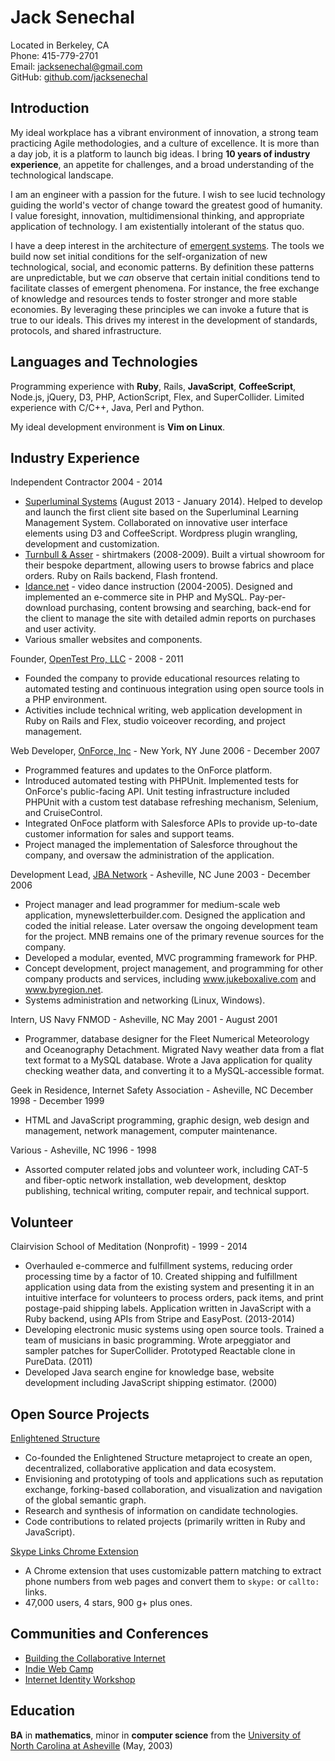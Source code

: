 Jack Senechal
=============

Located in Berkeley, CA  
Phone: 415-779-2701  
Email: <jacksenechal@gmail.com>  
GitHub: [github.com/jacksenechal][]

Introduction
------------

My ideal workplace has a vibrant environment of innovation, a strong team practicing Agile
methodologies, and a culture of excellence. It is more than a day job, it is a platform to launch
big ideas. I bring **10 years of industry experience**, an appetite for challenges, and a broad
understanding of the technological landscape.

I am an engineer with a passion for the future. I wish to see lucid technology guiding the world's
vector of change toward the greatest good of humanity. I value foresight, innovation,
multidimensional thinking, and appropriate application of technology. I am existentially intolerant
of the status quo.

I have a deep interest in the architecture of [emergent systems][]. The tools we build now set
initial conditions for the self-organization of new technological, social, and economic patterns. By
definition these patterns are unpredictable, but we *can* observe that certain initial conditions
tend to facilitate classes of emergent phenomena. For instance, the free exchange of knowledge and
resources tends to foster stronger and more stable economies. By leveraging these principles we can
invoke a future that is true to our ideals. This drives my interest in the development of standards,
protocols, and shared infrastructure.

Languages and Technologies
--------------------------

Programming experience with **Ruby**, Rails, **JavaScript**, **CoffeeScript**, Node.js, jQuery,
D3, PHP, ActionScript, Flex, and SuperCollider. Limited experience with C/C++, Java, Perl and
Python.

My ideal development environment is **Vim on Linux**.

Industry Experience
-------------------

Independent Contractor 2004 - 2014

-   [Superluminal Systems][] (August 2013 - January 2014). Helped to develop and launch the first
    client site based on the Superluminal Learning Management System. Collaborated on innovative
    user interface elements using D3 and CoffeeScript. Wordpress plugin wrangling, development and
    customization.
-   [Turnbull & Asser][] - shirtmakers (2008-2009). Built a virtual showroom for their bespoke
    department, allowing users to browse fabrics and place orders. Ruby on Rails backend, Flash
    frontend.
-   [Idance.net][] - video dance instruction (2004-2005). Designed and implemented an e-commerce
    site in PHP and MySQL. Pay-per-download purchasing, content browsing and searching, back-end for
    the client to manage the site with detailed admin reports on purchases and user activity.
-   Various smaller websites and components.

Founder, [OpenTest Pro, LLC][] - 2008 - 2011

-   Founded the company to provide educational resources relating to automated testing and
    continuous integration using open source tools in a PHP environment.
-   Activities include technical writing, web application development in Ruby on Rails and Flex,
    studio voiceover recording, and project management.

Web Developer, [OnForce, Inc][] - New York, NY June 2006 - December 2007

-   Programmed features and updates to the OnForce platform.
-   Introduced automated testing with PHPUnit. Implemented tests for OnForce's public-facing API.
    Unit testing infrastructure included PHPUnit with a custom test database refreshing mechanism,
    Selenium, and CruiseControl.
-   Integrated OnFoce platform with Salesforce APIs to provide up-to-date customer information for
    sales and support teams.
-   Project managed the implementation of Salesforce throughout the company, and oversaw the
    administration of the application.

Development Lead, [JBA Network][] - Asheville, NC June 2003 - December 2006

-   Project manager and lead programmer for medium-scale web application, mynewsletterbuilder.com.
    Designed the application and coded the initial release. Later oversaw the ongoing development
    team for the project. MNB remains one of the primary revenue sources for the company.
-   Developed a modular, evented, MVC programming framework for PHP.
-   Concept development, project management, and programming for other company products and
    services, including www.jukeboxalive.com and www.byregion.net.
-   Systems administration and networking (Linux, Windows).

Intern, US Navy FNMOD - Asheville, NC May 2001 - August 2001

-   Programmer, database designer for the Fleet Numerical Meteorology and Oceanography Detachment.
    Migrated Navy weather data from a flat text format to a MySQL database. Wrote a Java application
    for quality checking weather data, and converting it to a MySQL-accessible format.

Geek in Residence, Internet Safety Association - Asheville, NC December 1998 - December 1999

-   HTML and JavaScript programming, graphic design, web design and management, network management,
    computer maintenance.

Various - Asheville, NC 1996 - 1998

-   Assorted computer related jobs and volunteer work, including CAT-5 and fiber-optic network
    installation, web development, desktop publishing, technical writing, computer repair, and
    technical support.

Volunteer
---------

Clairvision School of Meditation (Nonprofit) - 1999 - 2014

-   Overhauled e-commerce and fulfillment systems, reducing order processing time by a factor of 10.
    Created shipping and fulfillment application using data from the existing system and presenting
    it in an intuitive interface for volunteers to process orders, pack items, and print
    postage-paid shipping labels. Application written in JavaScript with a Ruby backend, using APIs
    from Stripe and EasyPost. (2013-2014)
-   Developing electronic music systems using open source tools. Trained a team of musicians in
    basic programming. Wrote arpeggiator and sampler patches for SuperCollider. Prototyped Reactable
    clone in PureData. (2011)
-   Developed Java search engine for knowledge base, website development including JavaScript
    shipping estimator. (2000)

Open Source Projects
--------------------

[Enlightened Structure][]

-   Co-founded the Enlightened Structure metaproject to create an open, decentralized, collaborative
    application and data ecosystem.
-   Envisioning and prototyping of tools and applications such as reputation exchange, forking-based
    collaboration, and visualization and navigation of the global semantic graph.
-   Research and synthesis of information on candidate technologies.
-   Code contributions to related projects (primarily written in Ruby and JavaScript).

[Skype Links Chrome Extension][]

-   A Chrome extension that uses customizable pattern matching to extract phone numbers from web
    pages and convert them to `skype:` or `callto:` links.
-   47,000 users, 4 stars, 900 g+ plus ones.

Communities and Conferences
---------------------------

-   [Building the Collaborative Internet][]
-   [Indie Web Camp][]
-   [Internet Identity Workshop][]

Education
---------

**BA** in **mathematics**, minor in **computer science** from the [University of North Carolina at Asheville][]
(May, 2003)

[University of North Carolina at Asheville]: http://unca.edu
[Enlightened Structure]: http://enlightenedstructure.org
[Superluminal Systems]: http://superluminal.is/
[OpenTest Pro, LLC]: http://opentestpro.com
[Turnbull & Asser]: http://turnbullandasser.com
[Idance.net]: http://idance.net
[OnForce, Inc]: http://onforce.com
[JBA Network]: http://jbanetwork.com
[Skype Links Chrome Extension]: https://chrome.google.com/webstore/detail/skype-links/epbmllnadbdnppblcebkkmapkinkdchd
[jacksenechal.com/resume]: http://jacksenechal.com/resume
[github.com/jacksenechal]: https://github.com/jacksenechal
[Building the Collaborative Internet]: http://collaborativeinter.net/
[Indie Web Camp]: http://indiewebcamp.com/
[Internet Identity Workshop]: http://www.internetidentityworkshop.com/
[emergent systems]: http://en.wikipedia.org/wiki/Emergence
